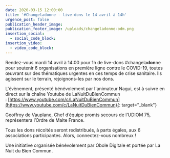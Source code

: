```yaml
---
date: 2020-03-15 12:00:00
title: '#Changeladonne - live-dons le 14 avril à 14h'
urgence_post: false
publication_header_image:
publication_footer_image: /uploads/changeladonne-odm.png
insertion_social:
  - social_code_block:
insertion_video:
  - video_code_block:
---
```


Rendez-vous mardi 14 avril &agrave; 14:00 pour 1h de live-dons \#changela**don**ne pour soutenir 6 organisations en premi&egrave;re ligne contre le COVID-19, toutes œuvrant sur des th&eacute;matiques urgentes en ces temps de crise sanitaire. Ils agissent sur le terrain, rejoignons-les par nos dons.

L'&eacute;v&egrave;nement, pr&eacute;sent&eacute; b&eacute;n&eacute;volement par l'animateur Nagui, est &agrave; suivre en direct sur la cha&icirc;ne Youtube de LaNuitDuBienCommun :&nbsp;[https://www.youtube.com/c/LaNuitDuBienCommun](https://www.youtube.com/c/LaNuitDuBienCommun){: target="_blank"}

Geoffroy de Vauplane, Chef d’&eacute;quipe promts secours de l’UDIOM 75, repr&eacute;sentera l’Ordre de Malte France.

Tous les dons r&eacute;colt&eacute;s seront redistribu&eacute;s, &agrave; parts &eacute;gales, aux 6 associations participantes. Alors, connectez-vous nombreux \!

Une initiative organis&eacute;e b&eacute;n&eacute;volement par Obole Digitale et port&eacute;e par La Nuit du Bien Commun.